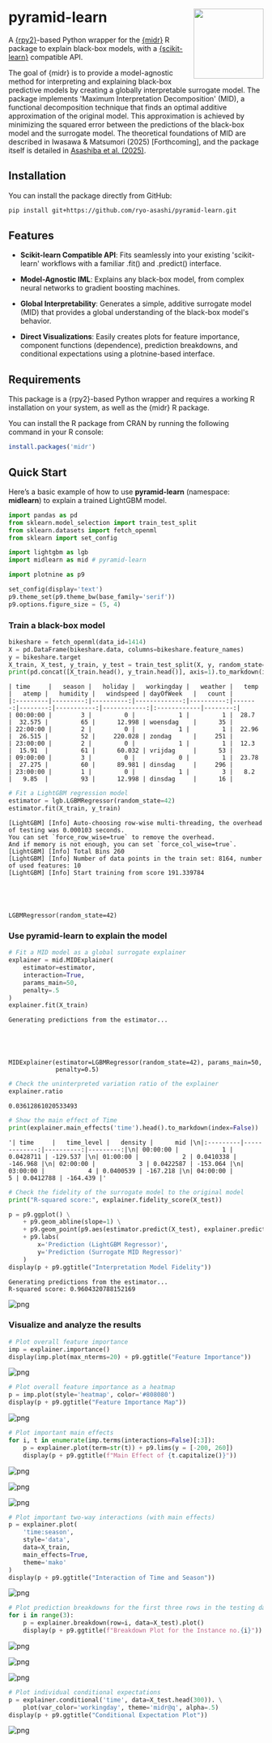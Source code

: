 <!-- README.md is generated from README.ipynb. Please edit that file -->

# pyramid-learn <img src="docs/logo/logo_hex.png" align="right" height="138"/>

A [{rpy2}](https://rpy2.github.io/doc/latest/html/)-based Python wrapper for the [{midr}](https://ryo-asashi.github.io/midr/) R package to explain black-box models, with a [{scikit-learn}](https://scikit-learn.org/stable/) compatible API.

The goal of {midr} is to provide a model-agnostic method for interpreting and explaining black-box predictive models by creating a globally interpretable surrogate model.
The package implements 'Maximum Interpretation Decomposition' (MID), a functional decomposition technique that finds an optimal additive approximation of the original model.
This approximation is achieved by minimizing the squared error between the predictions of the black-box model and the surrogate model.
The theoretical foundations of MID are described in Iwasawa & Matsumori (2025) \[Forthcoming\], and the package itself is detailed in [Asashiba et al. (2025)](https://arxiv.org/abs/2506.08338).

## Installation

You can install the package directly from GitHub:

```bash
pip install git+https://github.com/ryo-asashi/pyramid-learn.git
```

## Features

- **Scikit-learn Compatible API**: Fits seamlessly into your existing 'scikit-learn' workflows with a familiar .fit() and .predict() interface.

- **Model-Agnostic IML**: Explains any black-box model, from complex neural networks to gradient boosting machines.

- **Global Interpretability**: Generates a simple, additive surrogate model (MID) that provides a global understanding of the black-box model's behavior.

- **Direct Visualizations**: Easily creates plots for feature importance, component functions (dependence), prediction breakdowns, and conditional expectations using a plotnine-based interface.

## Requirements

This package is a {rpy2}-based Python wrapper and requires a working R installation on your system, as well as the {midr} R package.

You can install the R package from CRAN by running the following command in your R console:

```r
install.packages('midr')
```

## Quick Start

Here’s a basic example of how to use **pyramid-learn** (namespace: **midlearn**) to explain a trained LightGBM model.


```python
import pandas as pd
from sklearn.model_selection import train_test_split
from sklearn.datasets import fetch_openml
from sklearn import set_config

import lightgbm as lgb
import midlearn as mid # pyramid-learn

import plotnine as p9

set_config(display='text')
p9.theme_set(p9.theme_bw(base_family='serif'))
p9.options.figure_size = (5, 4)
```

### Train a black-box model


```python
bikeshare = fetch_openml(data_id=1414)
X = pd.DataFrame(bikeshare.data, columns=bikeshare.feature_names)
y = bikeshare.target
X_train, X_test, y_train, y_test = train_test_split(X, y, random_state=42)
print(pd.concat([X_train.head(), y_train.head()], axis=1).to_markdown(index=False))
```

    | time     |   season |   holiday |   workingday |   weather |   temp |   atemp |   humidity |   windspeed | dayOfWeek   |   count |
    |:---------|---------:|----------:|-------------:|----------:|-------:|--------:|-----------:|------------:|:------------|--------:|
    | 00:00:00 |        3 |         0 |            1 |         1 |  28.7  |  32.575 |         65 |      12.998 | woensdag    |      35 |
    | 22:00:00 |        2 |         0 |            1 |         1 |  22.96 |  26.515 |         52 |     220.028 | zondag      |     251 |
    | 23:00:00 |        2 |         0 |            1 |         1 |  12.3  |  15.91  |         61 |      60.032 | vrijdag     |      53 |
    | 09:00:00 |        3 |         0 |            0 |         1 |  23.78 |  27.275 |         60 |      89.981 | dinsdag     |     296 |
    | 23:00:00 |        1 |         0 |            1 |         3 |   8.2  |   9.85  |         93 |      12.998 | dinsdag     |      16 |
    


```python
# Fit a LightGBM regression model
estimator = lgb.LGBMRegressor(random_state=42)
estimator.fit(X_train, y_train)
```

    [LightGBM] [Info] Auto-choosing row-wise multi-threading, the overhead of testing was 0.000103 seconds.
    You can set `force_row_wise=true` to remove the overhead.
    And if memory is not enough, you can set `force_col_wise=true`.
    [LightGBM] [Info] Total Bins 260
    [LightGBM] [Info] Number of data points in the train set: 8164, number of used features: 10
    [LightGBM] [Info] Start training from score 191.339784
    




    LGBMRegressor(random_state=42)



### Use pyramid-learn to explain the model


```python
# Fit a MID model as a global surrogate explainer
explainer = mid.MIDExplainer(
    estimator=estimator,
    interaction=True,
    params_main=50,
    penalty=.5
)
explainer.fit(X_train)
```

    Generating predictions from the estimator...
    




    MIDExplainer(estimator=LGBMRegressor(random_state=42), params_main=50,
                 penalty=0.5)




```python
# Check the uninterpreted variation ratio of the explainer
explainer.ratio
```




    0.03612861020533493




```python
# Show the main effect of Time
print(explainer.main_effects('time').head().to_markdown(index=False))
```


    '| time     |   time_level |   density |      mid |\n|:---------|-------------:|----------:|---------:|\n| 00:00:00 |            1 | 0.0428711 | -129.537 |\n| 01:00:00 |            2 | 0.0410338 | -146.968 |\n| 02:00:00 |            3 | 0.0422587 | -153.064 |\n| 03:00:00 |            4 | 0.0400539 | -167.218 |\n| 04:00:00 |            5 | 0.0412788 | -164.439 |'



```python
# Check the fidelity of the surrogate model to the original model
print("R-squared score:", explainer.fidelity_score(X_test))

p = p9.ggplot() \
    + p9.geom_abline(slope=1) \
    + p9.geom_point(p9.aes(estimator.predict(X_test), explainer.predict(X_test)), shape='.') \
    + p9.labs(
        x='Prediction (LightGBM Regressor)',
        y='Prediction (Surrogate MID Regressor)'
    )
display(p + p9.ggtitle("Interpretation Model Fidelity"))
```

    Generating predictions from the estimator...
    R-squared score: 0.9604320788152169
    


    
![png](README_files/README_13_1.png)
    


### Visualize and analyze the results


```python
# Plot overall feature importance
imp = explainer.importance()
display(imp.plot(max_nterms=20) + p9.ggtitle("Feature Importance"))
```


    
![png](README_files/README_15_0.png)
    



```python
# Plot overall feature importance as a heatmap
p = imp.plot(style='heatmap', color='#808080')
display(p + p9.ggtitle("Feature Importance Map"))
```


    
![png](README_files/README_16_0.png)
    



```python
# Plot important main effects
for i, t in enumerate(imp.terms(interactions=False)[:3]):
    p = explainer.plot(term=str(t)) + p9.lims(y = [-200, 260])
    display(p + p9.ggtitle(f"Main Effect of {t.capitalize()}"))
```


    
![png](README_files/README_17_0.png)
    



    
![png](README_files/README_17_1.png)
    



    
![png](README_files/README_17_2.png)
    



```python
# Plot important two-way interactions (with main effects)
p = explainer.plot(
    'time:season',
    style='data',
    data=X_train,
    main_effects=True,
    theme='mako'
)
display(p + p9.ggtitle("Interaction of Time and Season"))
```


    
![png](README_files/README_18_0.png)
    



```python
# Plot prediction breakdowns for the first three rows in the testing dataset
for i in range(3):
    p = explainer.breakdown(row=i, data=X_test).plot()
    display(p + p9.ggtitle(f"Breakdown Plot for the Instance no.{i}"))
```


    
![png](README_files/README_19_0.png)
    



    
![png](README_files/README_19_1.png)
    



    
![png](README_files/README_19_2.png)
    



```python
# Plot individual conditional expectations
p = explainer.conditional('time', data=X_test.head(300)). \
    plot(var_color='workingday', theme='midr@q', alpha=.5)
display(p + p9.ggtitle("Conditional Expectation Plot"))
```


    
![png](README_files/README_20_0.png)
    


